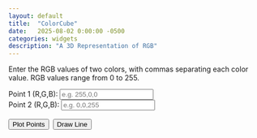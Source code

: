 ```yaml
---
layout: default
title:  "ColorCube"
date:   2025-08-02 0:00:00 -0500
categories: widgets
description: "A 3D Representation of RGB"
---
```


Enter the RGB values of two colors, with commas separating each color value. RGB values range from 0 to 255.

<style>
  canvas {
    -webkit-user-drag: none;
    user-select: none;
  }
</style>

<form id="rgb-form" style="background: transparent; border: none;">
  <label>Point 1 (R,G,B): <input type="text" id="point1" placeholder="e.g. 255,0,0" /></label><br />
  <label>Point 2 (R,G,B): <input type="text" id="point2" placeholder="e.g. 0,0,255" /></label><br /><br />
  <button type="submit" id="plot-btn">Plot Points</button>&nbsp;
  <button type="submit" id="line-btn">Draw Line</button>
</form>

<script type="importmap">
  {
    "imports": {
      "three": "https://unpkg.com/three/build/three.module.js",
      "three/addons/": "https://unpkg.com/three/examples/jsm/"
    }
  }
</script>

<div id="cube-container">
  <canvas id="hud-canvas" style="position:absolute; pointer-events:none; z-index:10;"></canvas>
  <script type="module" src="/assets/js/colorcube.js"></script>
</div>
